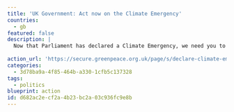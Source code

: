 ```yaml
---
title: 'UK Government: Act now on the Climate Emergency'
countries:
  - gb
featured: false
description: |
  Now that Parliament has declared a Climate Emergency, we need you to act like it. For starters, that means banning all new oil and gas production in the UK, including fracking, tripling renewable energy by 2030, planting 700 million trees, introducing a Frequent Flyer Tax, ending the sale of all new petrol and diesel cars by 2030, and more.
  
action_url: 'https://secure.greenpeace.org.uk/page/s/declare-climate-emergency'
categories:
  - 3d78ba9a-4f85-464b-a330-1cfb5c137328
tags:
  - politics
blueprint: action
id: d682ac2e-cf2a-4b23-bc2a-03c936fc9e8b
---
```

